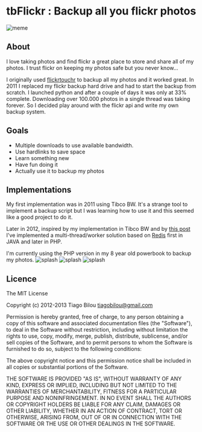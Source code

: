# tbFlickr : Backup all you flickr photos

![meme](http://dl.dropbox.com/u/288561/download_all_the_photos.jpg)

## About

I love taking photos and find flickr a great place to store and share all of my photos.
I trust flickr on keeping my photos safe but you never know... 

I originally used [flickrtouchr](https://github.com/tbilou/hivelogic-flickrtouchr) to backup all my photos and it worked great.
In 2011 I replaced my flickr backup hard drive and had to start the backup from scratch.
I launched python and after a couple of days it was only at 33% complete. Downloading over 100.000 photos in a single thread was taking forever.
So I decided play around with the flickr api and write my own backup system.

## Goals

 * Multiple downloads to use available bandwidth.
 * Use hardlinks to save space
 * Learn something new
 * Have fun doing it
 * Actually use it to backup my photos

## Implementations

My first implementation was in 2011 using Tibco BW. It's a strange tool to implement a backup script but I was learning how to use it and this seemed like a good project to do it.

Later in 2012, inspired by my implementation in Tibco BW and by [this post](http://www.justincarmony.com/blog/2012/01/10/php-workers-with-redis-solo/) I've implemented a multi-thread/worker solution based on [Redis](http://redis.io/) first in JAVA and later in PHP.

I'm currently using the PHP version in my 8 year old powerbook to backup my photos.
![splash](https://dl.dropboxusercontent.com/u/288561/tbFlickr/splash.jpg)
![splash](https://dl.dropboxusercontent.com/u/288561/tbFlickr/options.jpg)
![splash](https://dl.dropboxusercontent.com/u/288561/tbFlickr/status.jpg)

## Licence

The MIT License

Copyright (c) 2012-2013 Tiago Bilou <tiagobilou@gmail.com>

Permission is hereby granted, free of charge, to any person obtaining a copy
of this software and associated documentation files (the "Software"), to deal
in the Software without restriction, including without limitation the rights
to use, copy, modify, merge, publish, distribute, sublicense, and/or sell
copies of the Software, and to permit persons to whom the Software is
furnished to do so, subject to the following conditions:

The above copyright notice and this permission notice shall be included in
all copies or substantial portions of the Software.

THE SOFTWARE IS PROVIDED "AS IS", WITHOUT WARRANTY OF ANY KIND, EXPRESS OR
IMPLIED, INCLUDING BUT NOT LIMITED TO THE WARRANTIES OF MERCHANTABILITY,
FITNESS FOR A PARTICULAR PURPOSE AND NONINFRINGEMENT. IN NO EVENT SHALL THE
AUTHORS OR COPYRIGHT HOLDERS BE LIABLE FOR ANY CLAIM, DAMAGES OR OTHER
LIABILITY, WHETHER IN AN ACTION OF CONTRACT, TORT OR OTHERWISE, ARISING FROM,
OUT OF OR IN CONNECTION WITH THE SOFTWARE OR THE USE OR OTHER DEALINGS IN
THE SOFTWARE.
